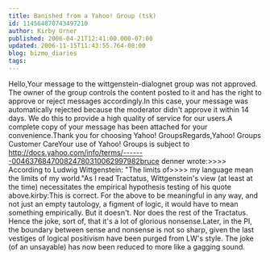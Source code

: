 ```yaml
---
title: Banished from a Yahoo! Group (tsk)
id: 114564870743497210
author: Kirby Urner
published: 2006-04-21T12:41:00.000-07:00
updated: 2006-11-15T11:43:55.764-08:00
blog: bizmo_diaries
tags: 
---
```


Hello,Your message to the wittgenstein-dialognet group was not approved. The owner of the group controls the content posted to it and has the right to approve or reject messages accordingly.In this case, your message was automatically rejected because the moderator didn't approve it within 14 days. We do this to provide a high quality of service for our users.A complete copy of your message has been attached for your convenience.Thank you for choosing Yahoo! GroupsRegards,Yahoo! Groups Customer CareYour use of Yahoo! Groups is subject to http://docs.yahoo.com/info/terms/-------004637684700824780310062997982bruce denner wrote:>>>> According to Ludwig Wittgenstein: "The limits of>>>> my language mean the limits of my world."As I read Tractatus, Wittgenstein's view (at least at the time) necessitates the empirical hypothesis testing of his quote above.kirby:This is correct.  For the above to be meaningful in any way, and not just an empty tautology, a figment of logic, it would have to mean something empirically.  But it doesn't.  Nor does the rest of the Tractatus. Hence the joke, sort of, that it's a lot of glorious nonsense.Later, in the PI, the boundary between sense and nonsense is not so sharp, given the last vestiges of logical positivism have been purged from LW's style.  The joke (of an unsayable) has now been reduced to more like a gagging sound.